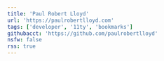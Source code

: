 ```yaml
---
title: 'Paul Robert Lloyd'
url: 'https://paulrobertlloyd.com'
tags: ['developer', '11ty', 'bookmarks']
githubacct: 'https://github.com/paulrobertlloyd'
nsfw: false
rss: true
---
```

